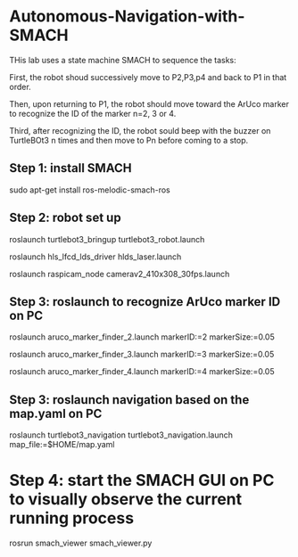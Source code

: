 # Autonomous-Navigation-with-SMACH
THis lab uses a state machine SMACH to sequence the tasks: 

First, the robot shoud successively move to P2,P3,p4 and back to P1 in that order. 

Then, upon returning to P1, the robot should move toward the ArUco marker to recognize the ID of the marker n=2, 3 or 4. 

Third, after recognizing the ID, the robot sould beep with the buzzer on TurtleBOt3 n times and then move to Pn before coming to a stop.
## Step 1: install SMACH
sudo apt-get install ros-melodic-smach-ros
## Step 2: robot set up
roslaunch turtlebot3_bringup turtlebot3_robot.launch

roslaunch hls_lfcd_lds_driver hlds_laser.launch

roslaunch raspicam_node camerav2_410x308_30fps.launch 

## Step 3: roslaunch to recognize ArUco marker ID on PC
roslaunch aruco_marker_finder_2.launch markerID:=2 markerSize:=0.05

roslaunch aruco_marker_finder_3.launch markerID:=3 markerSize:=0.05

roslaunch aruco_marker_finder_4.launch markerID:=4 markerSize:=0.05

## Step 3: roslaunch navigation based on the map.yaml on PC
roslaunch turtlebot3_navigation turtlebot3_navigation.launch map_file:=$HOME/map.yaml

# Step 4: start the SMACH GUI on PC to visually observe the current running process
rosrun smach_viewer smach_viewer.py
